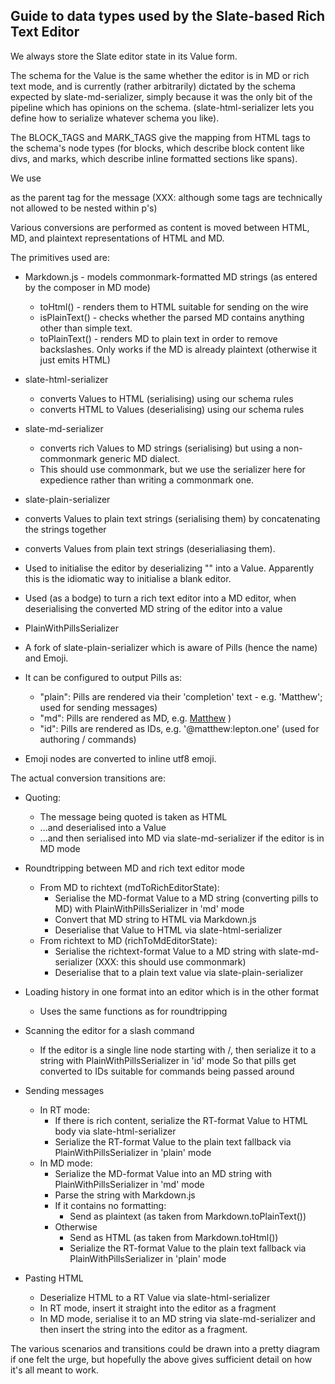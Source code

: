 ## Guide to data types used by the Slate-based Rich Text Editor

We always store the Slate editor state in its Value form.

The schema for the Value is the same whether the editor is in MD or rich text mode, and is currently (rather arbitrarily)
dictated by the schema expected by slate-md-serializer, simply because it was the only bit of the pipeline which
has opinions on the schema. (slate-html-serializer lets you define how to serialize whatever schema you like).

The BLOCK_TAGS and MARK_TAGS give the mapping from HTML tags to the schema's node types (for blocks, which describe
block content like divs, and marks, which describe inline formatted sections like spans).

We use <p/> as the parent tag for the message (XXX: although some tags are technically not allowed to be nested within p's)

Various conversions are performed as content is moved between HTML, MD, and plaintext representations of HTML and MD.

The primitives used are:

-   Markdown.js - models commonmark-formatted MD strings (as entered by the composer in MD mode)

    -   toHtml() - renders them to HTML suitable for sending on the wire
    -   isPlainText() - checks whether the parsed MD contains anything other than simple text.
    -   toPlainText() - renders MD to plain text in order to remove backslashes. Only works if the MD is already plaintext (otherwise it just emits HTML)

-   slate-html-serializer

    -   converts Values to HTML (serialising) using our schema rules
    -   converts HTML to Values (deserialising) using our schema rules

-   slate-md-serializer

    -   converts rich Values to MD strings (serialising) but using a non-commonmark generic MD dialect.
    -   This should use commonmark, but we use the serializer here for expedience rather than writing a commonmark one.

-   slate-plain-serializer
-   converts Values to plain text strings (serialising them) by concatenating the strings together
-   converts Values from plain text strings (deserialiasing them).
-   Used to initialise the editor by deserializing "" into a Value. Apparently this is the idiomatic way to initialise a blank editor.
-   Used (as a bodge) to turn a rich text editor into a MD editor, when deserialising the converted MD string of the editor into a value

-   PlainWithPillsSerializer
-   A fork of slate-plain-serializer which is aware of Pills (hence the name) and Emoji.
-   It can be configured to output Pills as:
    -   "plain": Pills are rendered via their 'completion' text - e.g. 'Matthew'; used for sending messages)
    -   "md": Pills are rendered as MD, e.g. [Matthew](https://matrix.to/#/@matthew:lepton.one) )
    -   "id": Pills are rendered as IDs, e.g. '@matthew:lepton.one' (used for authoring / commands)
-   Emoji nodes are converted to inline utf8 emoji.

The actual conversion transitions are:

-   Quoting:

    -   The message being quoted is taken as HTML
    -   ...and deserialised into a Value
    -   ...and then serialised into MD via slate-md-serializer if the editor is in MD mode

-   Roundtripping between MD and rich text editor mode

    -   From MD to richtext (mdToRichEditorState):
        -   Serialise the MD-format Value to a MD string (converting pills to MD) with PlainWithPillsSerializer in 'md' mode
        -   Convert that MD string to HTML via Markdown.js
        -   Deserialise that Value to HTML via slate-html-serializer
    -   From richtext to MD (richToMdEditorState):
        -   Serialise the richtext-format Value to a MD string with slate-md-serializer (XXX: this should use commonmark)
        -   Deserialise that to a plain text value via slate-plain-serializer

-   Loading history in one format into an editor which is in the other format

    -   Uses the same functions as for roundtripping

-   Scanning the editor for a slash command

    -   If the editor is a single line node starting with /, then serialize it to a string with PlainWithPillsSerializer in 'id' mode
        So that pills get converted to IDs suitable for commands being passed around

-   Sending messages

    -   In RT mode:
        -   If there is rich content, serialize the RT-format Value to HTML body via slate-html-serializer
        -   Serialize the RT-format Value to the plain text fallback via PlainWithPillsSerializer in 'plain' mode
    -   In MD mode:
        -   Serialize the MD-format Value into an MD string with PlainWithPillsSerializer in 'md' mode
        -   Parse the string with Markdown.js
        -   If it contains no formatting:
            -   Send as plaintext (as taken from Markdown.toPlainText())
        -   Otherwise
            -   Send as HTML (as taken from Markdown.toHtml())
            -   Serialize the RT-format Value to the plain text fallback via PlainWithPillsSerializer in 'plain' mode

-   Pasting HTML
    -   Deserialize HTML to a RT Value via slate-html-serializer
    -   In RT mode, insert it straight into the editor as a fragment
    -   In MD mode, serialise it to an MD string via slate-md-serializer and then insert the string into the editor as a fragment.

The various scenarios and transitions could be drawn into a pretty diagram if one felt the urge, but hopefully the above
gives sufficient detail on how it's all meant to work.
